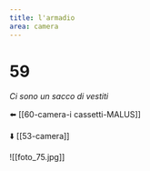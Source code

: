 ```yaml
---
title: l'armadio
area: camera
---
```

# 59
_Ci sono un sacco di vestiti_

⬅️ [[60-camera-i cassetti-MALUS]]

⬇️ [[53-camera]]

![[foto_75.jpg]]